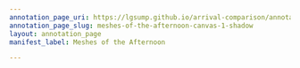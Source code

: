 ```yaml
---
annotation_page_uri: https://lgsump.github.io/arrival-comparison/annotations/meshes-of-the-afternoon-canvas-1-shadow.json
annotation_page_slug: meshes-of-the-afternoon-canvas-1-shadow
layout: annotation_page
manifest_label: Meshes of the Afternoon

---
```

